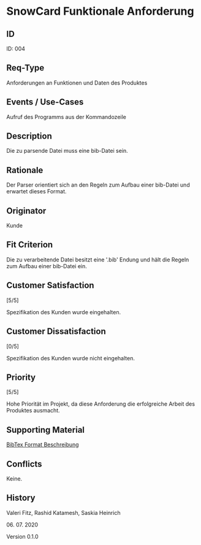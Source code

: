 # SnowCard Funktionale Anforderung

## ID

ID: 004

## Req-Type

Anforderungen an Funktionen und Daten des Produktes

## Events / Use-Cases

Aufruf des Programms aus der Kommandozeile

## Description

Die zu parsende Datei muss eine bib-Datei sein.

## Rationale

Der Parser orientiert sich an den Regeln zum Aufbau einer bib-Datei und erwartet dieses Format.

## Originator

Kunde

## Fit Criterion

Die zu verarbeitende Datei besitzt eine '.bib' Endung und hält die Regeln zum Aufbau einer bib-Datei ein.

## Customer Satisfaction

[5/5]

Spezifikation des Kunden wurde eingehalten.

## Customer Dissatisfaction

[0/5]

Spezifikation des Kunden wurde nicht eingehalten.

## Priority

[5/5]

Hohe Priorität im Projekt, da diese Anforderung die erfolgreiche Arbeit des Produktes ausmacht.

## Supporting Material

[BibTex Format Beschreibung](http://www.bibtex.org/Format/de/)

## Conflicts

Keine.

## History

Valeri Fitz,
Rashid Katamesh,
Saskia Heinrich

06\. 07\. 2020

Version 0.1.0
